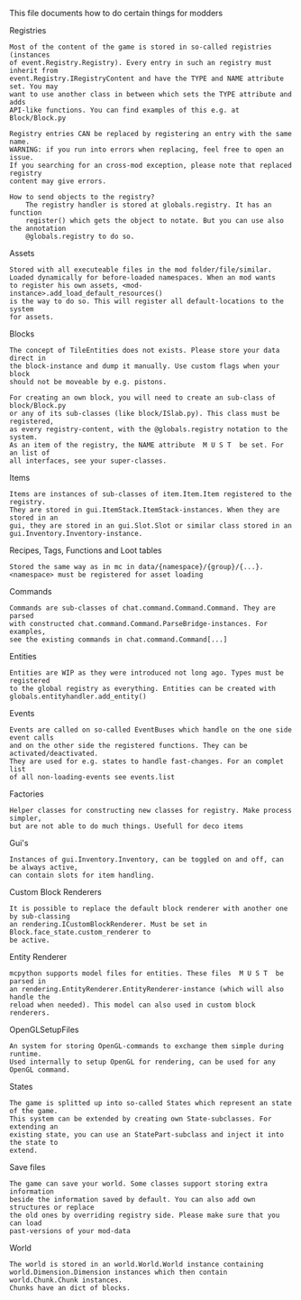 

This file documents how to do certain things for modders


Registries

    Most of the content of the game is stored in so-called registries (instances
    of event.Registry.Registry). Every entry in such an registry must inherit from
    event.Registry.IRegistryContent and have the TYPE and NAME attribute set. You may
    want to use another class in between which sets the TYPE attribute and adds
    API-like functions. You can find examples of this e.g. at Block/Block.py
    
    Registry entries CAN be replaced by registering an entry with the same name.
    WARNING: if you run into errors when replacing, feel free to open an issue.
    If you searching for an cross-mod exception, please note that replaced registry
    content may give errors.
    
    How to send objects to the registry?
        The registry handler is stored at globals.registry. It has an function
        register() which gets the object to notate. But you can use also the annotation
        @globals.registry to do so.
        

Assets
    
    Stored with all executeable files in the mod folder/file/similar.
    Loaded dynamically for before-loaded namespaces. When an mod wants
    to register his own assets, <mod-instance>.add_load_default_resources()
    is the way to do so. This will register all default-locations to the system
    for assets. 


Blocks

    The concept of TileEntities does not exists. Please store your data direct in
    the block-instance and dump it manually. Use custom flags when your block
    should not be moveable by e.g. pistons.
    
    For creating an own block, you will need to create an sub-class of block/Block.py 
    or any of its sub-classes (like block/ISlab.py). This class must be registered,
    as every registry-content, with the @globals.registry notation to the system.
    As an item of the registry, the NAME attribute  M U S T  be set. For an list of
    all interfaces, see your super-classes.
    

Items
    
    Items are instances of sub-classes of item.Item.Item registered to the registry.
    They are stored in gui.ItemStack.ItemStack-instances. When they are stored in an
    gui, they are stored in an gui.Slot.Slot or similar class stored in an 
    gui.Inventory.Inventory-instance.
    
Recipes, Tags, Functions and Loot tables

    Stored the same way as in mc in data/{namespace}/{group}/{...}.
    <namespace> must be registered for asset loading
    
Commands
    
    Commands are sub-classes of chat.command.Command.Command. They are parsed
    with constructed chat.command.Command.ParseBridge-instances. For examples,
    see the existing commands in chat.command.Command[...]
    
Entities

    Entities are WIP as they were introduced not long ago. Types must be registered
    to the global registry as everything. Entities can be created with 
    globals.entityhandler.add_entity()
    
Events

    Events are called on so-called EventBuses which handle on the one side event calls
    and on the other side the registered functions. They can be activated/deactivated.
    They are used for e.g. states to handle fast-changes. For an complet list
    of all non-loading-events see events.list
    
Factories

    Helper classes for constructing new classes for registry. Make process simpler,
    but are not able to do much things. Usefull for deco items
    
Gui's

    Instances of gui.Inventory.Inventory, can be toggled on and off, can be always active,
    can contain slots for item handling.
    
Custom Block Renderers

    It is possible to replace the default block renderer with another one by sub-classing
    an rendering.ICustomBlockRenderer. Must be set in Block.face_state.custom_renderer to
    be active.
    
Entity Renderer

    mcpython supports model files for entities. These files  M U S T  be parsed in
    an rendering.EntityRenderer.EntityRenderer-instance (which will also handle the
    reload when needed). This model can also used in custom block renderers.
    
OpenGLSetupFiles

    An system for storing OpenGL-commands to exchange them simple during runtime.
    Used internally to setup OpenGL for rendering, can be used for any OpenGL command.
    
States

    The game is splitted up into so-called States which represent an state of the game.
    This system can be extended by creating own State-subclasses. For extending an 
    existing state, you can use an StatePart-subclass and inject it into the state to
    extend.
    
Save files

    The game can save your world. Some classes support storing extra information
    beside the information saved by default. You can also add own structures or replace
    the old ones by overriding registry side. Please make sure that you can load
    past-versions of your mod-data
    
World

    The world is stored in an world.World.World instance containing 
    world.Dimension.Dimension instances which then contain world.Chunk.Chunk instances.
    Chunks have an dict of blocks.

